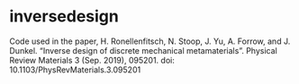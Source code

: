 # inversedesign
Code used in the paper, H. Ronellenfitsch, N. Stoop, J. Yu, A. Forrow, and J. Dunkel. “Inverse design of discrete mechanical metamaterials”. Physical Review Materials 3 (Sep. 2019), 095201. doi: 10.1103/PhysRevMaterials.3.095201 
